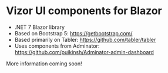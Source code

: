 # Vizor UI components for Blazor

- .NET 7 Blazor library
- Based on Bootstrap 5: https://getbootstrap.com/
- Based primarily on Tabler: https://github.com/tabler/tabler
- Uses components from Adminator: https://github.com/puikinsh/Adminator-admin-dashboard

More information coming soon!